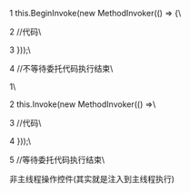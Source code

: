 1 this.BeginInvoke(new MethodInvoker(() =\> {\
2 //代码\
3 }));\
4 //不等待委托代码执行结束\
1\
2 this.Invoke(new MethodInvoker(() =\>\
3 //代码\
4 }));\
5 //等待委托代码执行结束\
非主线程操作控件(其实就是注入到主线程执行)
